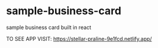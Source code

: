 # sample-business-card
sample business card built in react

TO SEE APP VISIT:
https://stellar-praline-9e1fcd.netlify.app/
